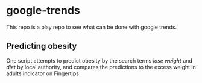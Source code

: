 # google-trends

This repo is a play repo to see what can be done with google trends.

## Predicting obesity

One script attempts to predict obesity by the search terms *lose weight* and *diet* by local authority, and compares the predictions to the excess weight in adults indicator on Fingertips
